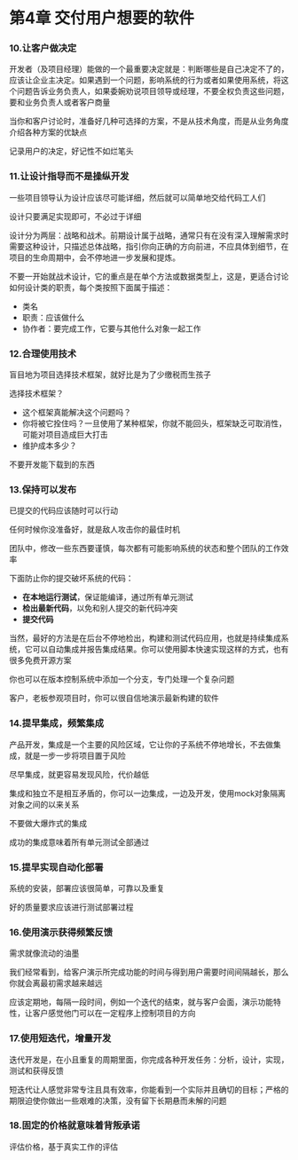 第4章 交付用户想要的软件
===

### 10.让客户做决定

开发者（及项目经理）能做的一个最重要决定就是：判断哪些是自己决定不了的，应该让企业主决定。如果遇到一个问题，影响系统的行为或者如果使用系统，将这个问题告诉业务负责人，如果委婉劝说项目领导或经理，不要全权负责这些问题，要和业务负责人或者客户商量

当你和客户讨论时，准备好几种可选择的方案，不是从技术角度，而是从业务角度介绍各种方案的优缺点

记录用户的决定，好记性不如烂笔头

### 11.让设计指导而不是操纵开发

一些项目领导认为设计应该尽可能详细，然后就可以简单地交给代码工人们

设计只要满足实现即可，不必过于详细

设计分为两层：战略和战术。前期设计属于战略，通常只有在没有深入理解需求时需要这种设计，只描述总体战略，指引你向正确的方向前进，不应具体到细节，在项目的生命周期中，会不停地进一步发展和提炼。

不要一开始就战术设计，它的重点是在单个方法或数据类型上，这是，更适合讨论如何设计类的职责，每个类按照下面属于描述：

- 类名
- 职责：应该做什么
- 协作者：要完成工作，它要与其他什么对象一起工作

### 12.合理使用技术

盲目地为项目选择技术框架，就好比是为了少缴税而生孩子

选择技术框架？

- 这个框架真能解决这个问题吗？
- 你将被它拴住吗？一旦使用了某种框架，你就不能回头，框架缺乏可取消性，可能对项目造成巨大打击
- 维护成本多少？

不要开发能下载到的东西

### 13.保持可以发布

已提交的代码应该随时可以行动

任何时候你没准备好，就是敌人攻击你的最佳时机

团队中，修改一些东西要谨慎，每次都有可能影响系统的状态和整个团队的工作效率

下面防止你的提交破坏系统的代码：

- **在本地运行测试**，保证能编译，通过所有单元测试
- **检出最新代码**，以免和别人提交的新代码冲突
- **提交代码**

当然，最好的方法是在后台不停地检出，构建和测试代码应用，也就是持续集成系统，它可以自动集成并报告集成结果。你可以使用脚本快速实现这样的方式，也有很多免费开源方案

你也可以在版本控制系统中添加一个分支，专门处理一个复杂问题

客户，老板参观项目时，你可以很自信地演示最新构建的软件

### 14.提早集成，频繁集成

产品开发，集成是一个主要的风险区域，它让你的子系统不停地增长，不去做集成，就是一步一步将项目置于风险

尽早集成，就更容易发现风险，代价越低

集成和独立不是相互矛盾的，你可以一边集成，一边及开发，使用mock对象隔离对象之间的以来关系

不要做大爆炸式的集成

成功的集成意味着所有单元测试全部通过

### 15.提早实现自动化部署

系统的安装，部署应该很简单，可靠以及重复

好的质量要求应该进行测试部署过程

### 16.使用演示获得频繁反馈

需求就像流动的油墨

我们经常看到，给客户演示所完成功能的时间与得到用户需要时间间隔越长，那么你就会离最初需求越来越远

应该定期地，每隔一段时间，例如一个迭代的结束，就与客户会面，演示功能特性，让客户感觉他门可以在一定程序上控制项目的方向

### 17.使用短迭代，增量开发

迭代开发是，在小且重复的周期里面，你完成各种开发任务：分析，设计，实现，测试和获得反馈

短迭代让人感觉非常专注且具有效率，你能看到一个实际并且确切的目标；严格的期限迫使你做出一些艰难的决策，没有留下长期悬而未解的问题

### 18.固定的价格就意味着背叛承诺

评估价格，基于真实工作的评估












